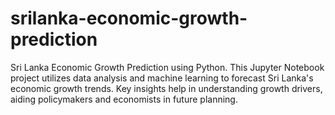 # srilanka-economic-growth-prediction
Sri Lanka Economic Growth Prediction using Python. This Jupyter Notebook project utilizes data analysis and machine learning to forecast Sri Lanka's economic growth trends. Key insights help in understanding growth drivers, aiding policymakers and economists in future planning.
